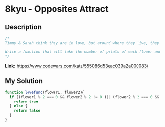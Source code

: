 # 8kyu - Opposites Attract


## Description
```js
/*
Timmy & Sarah think they are in love, but around where they live, they will only know once they pick a flower each. If one of the flowers has an even number of petals and the other has an odd number of petals it means they are in love.

Write a function that will take the number of petals of each flower and return true if they are in love and false if they aren't.
*/
```

**Link:** https://www.codewars.com/kata/555086d53eac039a2a000083/

## My Solution

```js
function lovefunc(flower1, flower2){
  if ((flower1 % 2 === 0 && flower2 % 2 != 0 )|| (flower2 % 2 === 0 && flower1% 2 != 0)){
    return true
  } else {
    return false
  }
}
```

